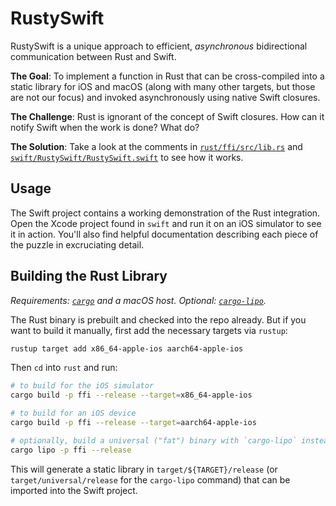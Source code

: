 # RustySwift

RustySwift is a unique approach to efficient, _asynchronous_ bidirectional communication between Rust and Swift. 

**The Goal**: To implement a function in Rust that can be cross-compiled into a static library for iOS and macOS (along with many other targets, but those are not our focus) and invoked asynchronously using native Swift closures.

**The Challenge**: Rust is ignorant of the concept of Swift closures. How can it notify Swift when the work is done? What do?

**The Solution**: Take a look at the comments in [`rust/ffi/src/lib.rs`](rust/ffi/src/lib.rs) and [`swift/RustySwift/RustySwift.swift`](swift/RustySwift/RustySwift.swift) to see how it works.  

## Usage

The Swift project contains a working demonstration of the Rust integration. Open the Xcode project found in `swift` and run it on an iOS simulator to see it in action. You'll also find helpful documentation describing each piece of the puzzle in excruciating detail.

## Building the Rust Library

_Requirements: [`cargo`](https://doc.rust-lang.org/cargo/getting-started/installation.html) and a macOS host. Optional: [`cargo-lipo`](https://github.com/TimNN/cargo-lipo)._

The Rust binary is prebuilt and checked into the repo already. But if you want to build it manually, first add the necessary targets via `rustup`:

```bash
rustup target add x86_64-apple-ios aarch64-apple-ios
```

Then `cd` into `rust` and run:

```bash 
# to build for the iOS simulator
cargo build -p ffi --release --target=x86_64-apple-ios

# to build for an iOS device
cargo build -p ffi --release --target=aarch64-apple-ios

# optionally, build a universal ("fat") binary with `cargo-lipo` instead
cargo lipo -p ffi --release
```

This will generate a static library in `target/${TARGET}/release` (or `target/universal/release` for the `cargo-lipo` command) that can be imported into the Swift project. 
